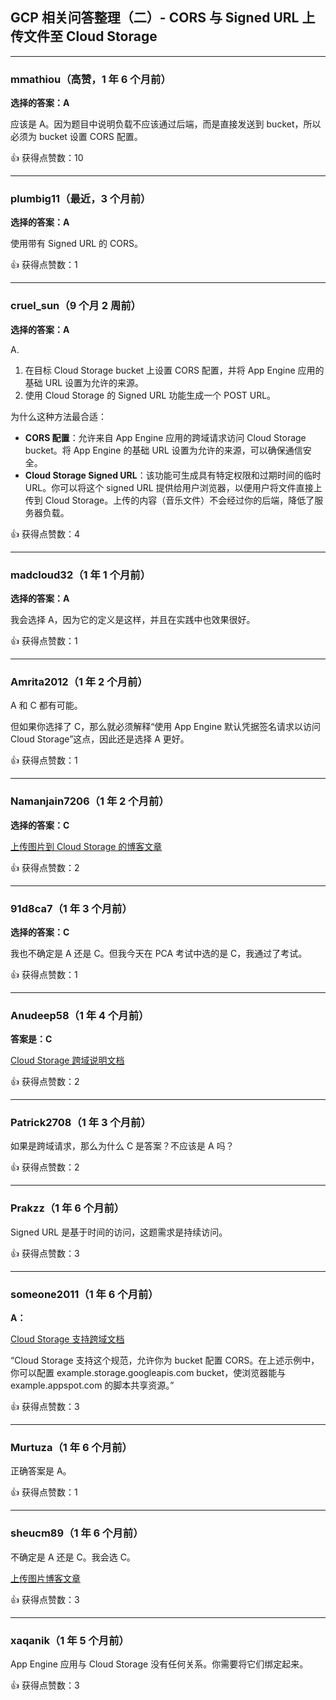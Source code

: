 ## GCP 相关问答整理（二）- CORS 与 Signed URL 上传文件至 Cloud Storage

---

### mmathiou（高赞，1 年 6 个月前）

**选择的答案：A**
  
应该是 A。因为题目中说明负载不应该通过后端，而是直接发送到 bucket，所以必须为 bucket 设置 CORS 配置。

👍 获得点赞数：10

---

### plumbig11（最近，3 个月前）

**选择的答案：A**
  
使用带有 Signed URL 的 CORS。

👍 获得点赞数：1

---

### cruel_sun（9 个月 2 周前）

**选择的答案：A**
  
A.    
1. 在目标 Cloud Storage bucket 上设置 CORS 配置，并将 App Engine 应用的基础 URL 设置为允许的来源。    
2. 使用 Cloud Storage 的 Signed URL 功能生成一个 POST URL。
  
为什么这种方法最合适：

- **CORS 配置**：允许来自 App Engine 应用的跨域请求访问 Cloud Storage bucket。将 App Engine 的基础 URL 设置为允许的来源，可以确保通信安全。
- **Cloud Storage Signed URL**：该功能可生成具有特定权限和过期时间的临时 URL。你可以将这个 signed URL 提供给用户浏览器，以便用户将文件直接上传到 Cloud Storage。上传的内容（音乐文件）不会经过你的后端，降低了服务器负载。

👍 获得点赞数：4

---

### madcloud32（1 年 1 个月前）

**选择的答案：A**
  
我会选择 A，因为它的定义是这样，并且在实践中也效果很好。

👍 获得点赞数：1

---

### Amrita2012（1 年 2 个月前）
  
A 和 C 都有可能。
  
但如果你选择了 C，那么就必须解释“使用 App Engine 默认凭据签名请求以访问 Cloud Storage”这点，因此还是选择 A 更好。

👍 获得点赞数：1

---

### Namanjain7206（1 年 2 个月前）

**选择的答案：C**

[上传图片到 Cloud Storage 的博客文章](https://cloud.google.com/blog/products/storage-data-transfer/uploading-images-directly-to-cloud-storage-by-using-signed-url)

👍 获得点赞数：2

---

### 91d8ca7（1 年 3 个月前）

**选择的答案：C**
  
我也不确定是 A 还是 C。但我今天在 PCA 考试中选的是 C，我通过了考试。

👍 获得点赞数：1

---

### Anudeep58（1 年 4 个月前）

**答案是：C**

[Cloud Storage 跨域说明文档](https://cloud.google.com/storage/docs/cross-origin)

👍 获得点赞数：2

---

### Patrick2708（1 年 3 个月前）
  
如果是跨域请求，那么为什么 C 是答案？不应该是 A 吗？

👍 获得点赞数：2

---

### Prakzz（1 年 6 个月前）
  
Signed URL 是基于时间的访问，这题需求是持续访问。

👍 获得点赞数：3

---

### someone2011（1 年 6 个月前）

**A：**

[Cloud Storage 支持跨域文档](https://cloud.google.com/storage/docs/cross-origin#server-side-support)

“Cloud Storage 支持这个规范，允许你为 bucket 配置 CORS。在上述示例中，你可以配置 example.storage.googleapis.com bucket，使浏览器能与 example.appspot.com 的脚本共享资源。”

👍 获得点赞数：3

---

### Murtuza（1 年 6 个月前）
  
正确答案是 A。

👍 获得点赞数：1

---

### sheucm89（1 年 6 个月前）
  
不确定是 A 还是 C。我会选 C。

[上传图片博客文章](https://cloud.google.com/blog/products/storage-data-transfer/uploading-images-directly-to-cloud-storage-by-using-signed-url)

👍 获得点赞数：3

---

### xaqanik（1 年 5 个月前）
  
App Engine 应用与 Cloud Storage 没有任何关系。你需要将它们绑定起来。

👍 获得点赞数：3
